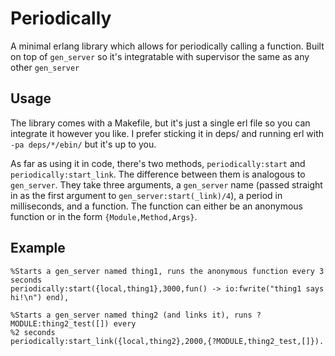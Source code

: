 Periodically
===========

A minimal erlang library which allows for periodically calling a function. Built on top of
`gen_server` so it's integratable with supervisor the same as any other `gen_server`

Usage
------
The library comes with a Makefile, but it's just a single erl file so you can integrate it 
however you like. I prefer sticking it in deps/ and running erl with `-pa deps/*/ebin/` but
it's up to you.

As far as using it in code, there's two methods, `periodically:start` and `periodically:start_link`.
The difference between them is analogous to `gen_server`. They take three arguments, a `gen_server` name
(passed straight in as the first argument to `gen_server:start(_link)/4`), a period in milliseconds,
and a function. The function can either be an anonymous function or in the form `{Module,Method,Args}`.

Example
------

    %Starts a gen_server named thing1, runs the anonymous function every 3 seconds
    periodically:start({local,thing1},3000,fun() -> io:fwrite("thing1 says hi!\n") end),

    %Starts a gen_server named thing2 (and links it), runs ?MODULE:thing2_test([]) every
    %2 seconds
    periodically:start_link({local,thing2},2000,{?MODULE,thing2_test,[]}).


